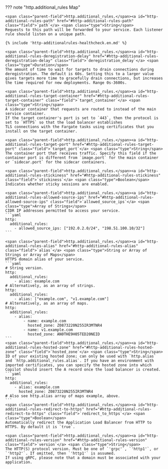 ??? note "http.additional_rules Map"

    <span class="parent-field">http.additional_rules.</span><a id="http-additional-rules-path" href="#http-additional-rules-path" class="field">`path`</a> <span class="type">String</span>  
    Requests to this path will be forwarded to your service. Each listener rule should listen on a unique path.
    
    {% include 'http-additionalrules-healthcheck.en.md' %}
    
    <span class="parent-field">http.additional_rules.</span><a id="http-additional-rules-deregistration-delay" href="#http-additional-rules-deregistration-delay" class="field">`deregistration_delay`</a> <span class="type">Duration</span>  
    The amount of time to wait for targets to drain connections during deregistration. The default is 60s. Setting this to a larger value gives targets more time to gracefully drain connections, but increases the time required for new deployments. Range 0s-3600s.
    
    <span class="parent-field">http.additional_rules.</span><a id="http-additional-rules-target-container" href="#http-additional-rules-target-container" class="field">`target_container`</a> <span class="type">String</span>  
    A sidecar container that requests are routed to instead of the main service container.  
    If the target container's port is set to `443`, then the protocol is set to `HTTPS` so that the load balancer establishes
    TLS connections with the Fargate tasks using certificates that you install on the target container.
    
    <span class="parent-field">http.additional_rules.</span><a id="http-additional-rules-target-port" href="#http-additional-rules-target-port" class="field">`target_port`</a> <span class="type">String</span>  
    The container port that receives traffic. Specify this field if the container port is different from `image.port` for the main container or `sidecar.port` for the sidecar containers.
    
    <span class="parent-field">http.additional_rules.</span><a id="http-additional-rules-stickiness" href="#http-additional-rules-stickiness" class="field">`stickiness`</a> <span class="type">Boolean</span>  
    Indicates whether sticky sessions are enabled.
    
    <span class="parent-field">http.additional_rules.</span><a id="http-additional-rules-allowed-source-ips" href="#http-additional-rules-allowed-source-ips" class="field">`allowed_source_ips`</a> <span class="type">Array of Strings</span>  
    CIDR IP addresses permitted to access your service.
    ```yaml
    http:
      additional_rules:
        - allowed_source_ips: ["192.0.2.0/24", "198.51.100.10/32"]
    ```
    
    <span class="parent-field">http.additional_rules.</span><a id="http-additional-rules-alias" href="#http-additional-rules-alias" class="field">`alias`</a> <span class="type">String or Array of Strings or Array of Maps</span>  
    HTTPS domain alias of your service.
    ```yaml
    # String version.
    http:
      additional_rules:
        - alias: example.com
    # Alternatively, as an array of strings.
    http:
      additional_rules:
        - alias: ["example.com", "v1.example.com"]
    # Alternatively, as an array of maps.
    http:
      additional_rules:
        - alias:
            - name: example.com
              hosted_zone: Z0873220N255IR3MTNR4
            - name: v1.example.com
              hosted_zone: AN0THE9H05TED20NEID
    ```
    <span class="parent-field">http.additional_rules.</span><a id="http-additional-rules-hosted-zone" href="#http-additional-rules-hosted-zone" class="field">`hosted_zone`</a> <span class="type">String</span>  
    ID of your existing hosted zone; can only be used with `http.alias` and `http.additional_rules.alias`. If you have an environment with imported certificates, you can specify the hosted zone into which Copilot should insert the A record once the load balancer is created.
    ```yaml
    http:
      additional_rules:
        - alias: example.com
          hosted_zone: Z0873220N255IR3MTNR4
    # Also see http.alias array of maps example, above.
    ```
    <span class="parent-field">http.additional_rules.</span><a id="http-additional-rules-redirect-to-https" href="#http-additional-rules-redirect-to-https" class="field">`redirect_to_https`</a> <span class="type">Boolean</span>  
    Automatically redirect the Application Load Balancer from HTTP to HTTPS. By default it is `true`.
    
    <span class="parent-field">http.additional_rules.</span><a id="http-additional-rules-version" href="#http-additional-rules-version" class="field">`version`</a> <span class="type">String</span>  
    The HTTP(S) protocol version. Must be one of `'grpc'`, `'http1'`, or `'http2'`. If omitted, then `'http1'` is assumed.
    If using gRPC, please note that a domain must be associated with your application.